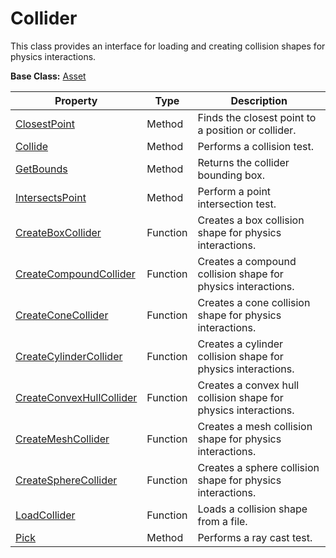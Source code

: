 # Collider

This class provides an interface for loading and creating collision shapes for physics interactions.

**Base Class:** [Asset](CPP_Asset.md)

| Property | Type | Description |
| ----- | ----- | ----- |
| [ClosestPoint](API_Collider_ClosestPoint_FP.md) | Method | Finds the closest point to a position or collider. |
| [Collide](API_Collider_Collide_FP.md) | Method | Performs a collision test. |
| [GetBounds](API_Collider_GetBounds_FP.md) | Method | Returns the collider bounding box. |
| [IntersectsPoint](API_Collider_IntersectsPoint_FP.md) | Method | Perform a point intersection test. |
| [CreateBoxCollider](CPP_CreateCollisionBox_FP.md) | Function | Creates a box collision shape for physics interactions. |
| [CreateCompoundCollider](CPP_CreateCollisionCompound.md) | Function | Creates a compound collision shape for physics interactions. |
| [CreateConeCollider](CPP_CreateCollisionCone_FP.md) | Function | Creates a cone collision shape for physics interactions. |
| [CreateCylinderCollider](CPP_CreateCollisionCylinder_32f.md) | Function | Creates a cylinder collision shape for physics interactions. |
| [CreateConvexHullCollider](CPP_CreateCollisionConvexHull.md) | Function | Creates a convex hull collision shape for physics interactions. |
| [CreateMeshCollider](CPP_CreateCollisionMesh.md) | Function | Creates a mesh collision shape for physics interactions. |
| [CreateSphereCollider](CPP_CreateCollisionSphere_32f.md) | Function | Creates a sphere collision shape for physics interactions. |
| [LoadCollider](CPP_LoadCollision.md) | Function | Loads a collision shape from a file. |
| [Pick](API_Collider_Pick_FP) | Method | Performs a ray cast test. |
